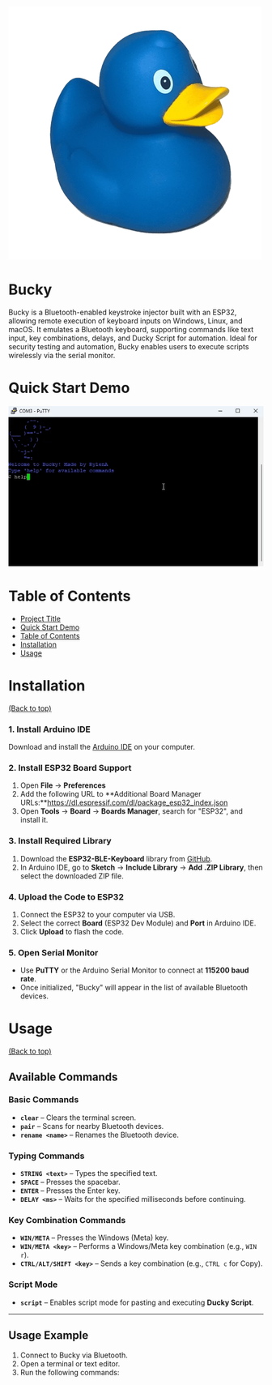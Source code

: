 ![Bucky](https://raw.githubusercontent.com/rylena/Bucky/refs/heads/main/Bucky.png)

# Bucky

Bucky is a Bluetooth-enabled keystroke injector built with an ESP32, allowing remote execution of keyboard inputs on Windows, Linux, and macOS. It emulates a Bluetooth keyboard, supporting commands like text input, key combinations, delays, and Ducky Script for automation. Ideal for security testing and automation, Bucky enables users to execute scripts wirelessly via the serial monitor.


# Quick Start Demo

![Demo Preview](https://raw.githubusercontent.com/rylena/Bucky/refs/heads/main/demo.gif)

# Table of Contents

- [Project Title](#project-title)
- [Quick Start Demo](#quick-start-demo)
- [Table of Contents](#table-of-contents)
- [Installation](#installation)
- [Usage](#usage)


# Installation
[(Back to top)](#table-of-contents)

### 1. Install Arduino IDE  
Download and install the [Arduino IDE](https://www.arduino.cc/en/software) on your computer.  

### 2. Install ESP32 Board Support  
1. Open **File** → **Preferences**  
2. Add the following URL to **Additional Board Manager URLs:**https://dl.espressif.com/dl/package_esp32_index.json
3. Open **Tools** → **Board** → **Boards Manager**, search for "ESP32", and install it.  

### 3. Install Required Library  
1. Download the **ESP32-BLE-Keyboard** library from [GitHub](https://github.com/T-vK/ESP32-BLE-Keyboard).  
2. In Arduino IDE, go to **Sketch** → **Include Library** → **Add .ZIP Library**, then select the downloaded ZIP file.  

### 4. Upload the Code to ESP32  
1. Connect the ESP32 to your computer via USB.  
2. Select the correct **Board** (ESP32 Dev Module) and **Port** in Arduino IDE.  
3. Click **Upload** to flash the code.  

### 5. Open Serial Monitor  
- Use **PuTTY** or the Arduino Serial Monitor to connect at **115200 baud rate**.  
- Once initialized, "Bucky" will appear in the list of available Bluetooth devices.  


# Usage
[(Back to top)](#table-of-contents)

## Available Commands  

### **Basic Commands**  
- **`clear`** – Clears the terminal screen.  
- **`pair`** – Scans for nearby Bluetooth devices.  
- **`rename <name>`** – Renames the Bluetooth device.  

### **Typing Commands**  
- **`STRING <text>`** – Types the specified text.  
- **`SPACE`** – Presses the spacebar.  
- **`ENTER`** – Presses the Enter key.  
- **`DELAY <ms>`** – Waits for the specified milliseconds before continuing.  

### **Key Combination Commands**  
- **`WIN/META`** – Presses the Windows (Meta) key.  
- **`WIN/META <key>`** – Performs a Windows/Meta key combination (e.g., `WIN r`).  
- **`CTRL/ALT/SHIFT <key>`** – Sends a key combination (e.g., `CTRL c` for Copy).  

### **Script Mode**  
- **`script`** – Enables script mode for pasting and executing **Ducky Script**.  

---

## Usage Example  

1. Connect to Bucky via Bluetooth.  
2. Open a terminal or text editor.  
3. Run the following commands:  
